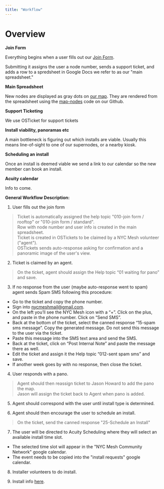 ```yaml
---
title: "Workflow"
---
```


# Overview

**Join Form**

Everything begins when a user fills out our [Join Form](https://nycmesh.net/join).

Submitting it assigns the user a node number, sends a support ticket, and adds a row to a spredsheet in Google Docs we refer to as our "main spreadsheet."

**Main Spreadsheet**

New nodes are displayed as gray dots on [our map](https://nycmesh.net/map). They are rendered from the spreadsheet using the [map-nodes](https://github.com/nycmeshnet/map-nodes) code on our Github.

**Support Ticketing**

We use OSTicket for support tickets

**Install viability, panoramas etc**

A main bottleneck is figuring out which installs are viable. Usually this means line-of-sight to one of our supernodes, or a nearby kiosk.

**Scheduling an install**

Once an install is deemed viable we send a link to our calendar so the new member can book an install. 

**Acuity calendar**

Info to come.


**General Workflow Description:**

1. User fills out the join form
> Ticket is automatically assigned the help topic "010-join form / rooftop" or "010-join form / standard".  
> Row with node number and user info is created in the main spreadsheet.  
> Ticket is created in OSTickets to be claimed by a NYC Mesh volunteer ("agent").  
> OSTickets sends auto-response asking for confirmation and a panoramic image of the user's view.

2. Ticket is claimed by an agent.
> On the ticket, agent should assign the Help topic “01 waiting for pano” and save.

3. If no response from the user (maybe auto-response went to spam) agent sends Spam SMS following this procedure:
* Go to the ticket and copy the phone number.
* Sign into nycmeshmail@gmail.com.
* On the left you’ll see the NYC Mesh icon with a “+”. Click on the plus, and paste in the phone number. Click on “Send SMS”.
* Back at the bottom of the ticket, select the canned response “15-spam sms message”. Copy the generated message. Do not send this message to the user via the ticket.
* Paste this message into the SMS text area and send the SMS.
* Back at the ticket, click on “Post Internal Note” and paste the message there as well.
* Edit the ticket and assign it the Help topic “012-sent spam sms” and save.
* If another week goes by with no response, then close the ticket.

4. User responds with a pano.
> Agent should then reassign ticket to Jason Howard to add the pano the map.  
> Jason will assign the ticket back to Agent when pano is added.

5. Agent should correspond with the user until install type is determined.

6. Agent should then encourage the user to schedule an install.
> On the ticket, send the canned response "25-Schedule an Install"

7. The user will be directed to Acuity Scheduling where they will select an available install time slot.
  * The selected time slot will appear in the "NYC Mesh Community Network" google calendar.
  * The event needs to be copied into the "install requests" google calendar.
  
8. Installer volunteers to do install.

9. Install info [here](https://docs.google.com/presentation/d/1tIi4QSxitKx6un9pPfzCNJnribGZKAK1y9t8FtPl0gg/edit#slide=id.g3715bd45a8_0_6).
